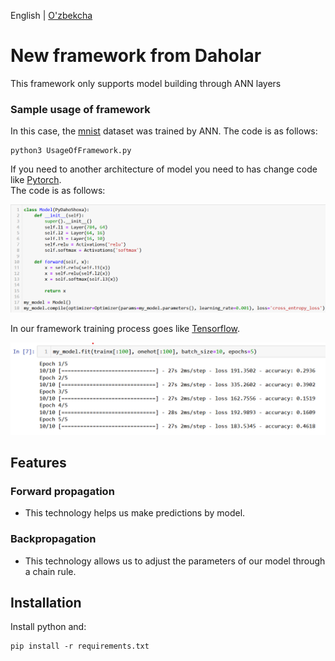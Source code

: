 English | [O'zbekcha](READMEuz.md)

# New framework from Daholar

This framework only supports model building through ANN layers

### Sample usage of framework

In this case, the [mnist](https://www.google.com/url?sa=t&rct=j&q=&esrc=s&source=web&cd=&cad=rja&uact=8&ved=2ahUKEwjfw7WU3eL9AhXSi8MKHdt3DakQFnoECA4QAQ&url=http%3A%2F%2Fyann.lecun.com%2Fexdb%2Fmnist%2F&usg=AOvVaw2l4Jn0H3ZvSJ336fACilwX) dataset was trained by ANN. The code is as follows:

```
python3 UsageOfFramework.py
```

If you need to another architecture of model you need to has change code like [Pytorch](https://github.com/pytorch/pytorch.git).<br>
The code is as follows:

<a><img src="rasmlar/architecture.png"/></a>

In our framework training process goes like [Tensorflow](https://github.com/tensorflow/tensorflow.git).

<a><img src="rasmlar/training.png"/></a>

## Features

### Forward propagation

- This technology helps us make predictions by model.

### Backpropagation

- This technology allows us to adjust the parameters of our model through a chain rule.

## Installation
Install python and:
```
pip install -r requirements.txt
```
